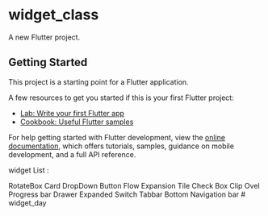 # widget_class

A new Flutter project.

## Getting Started

This project is a starting point for a Flutter application.

A few resources to get you started if this is your first Flutter project:

- [Lab: Write your first Flutter app](https://docs.flutter.dev/get-started/codelab)
- [Cookbook: Useful Flutter samples](https://docs.flutter.dev/cookbook)

For help getting started with Flutter development, view the
[online documentation](https://docs.flutter.dev/), which offers tutorials,
samples, guidance on mobile development, and a full API reference.


widget List : 

RotateBox 
Card
DropDown Button
Flow 
Expansion Tile 
Check Box 
Clip Ovel 
Progress bar 
Drawer
Expanded
Switch
Tabbar 
Bottom Navigation bar 
#   w i d g e t _ d a y  
 